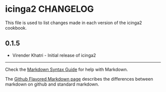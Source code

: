 icinga2 CHANGELOG
=================

This file is used to list changes made in each version of the icinga2 cookbook.

0.1.5
-----

- Virender Khatri - Initial release of icinga2

- - -
Check the [Markdown Syntax Guide](http://daringfireball.net/projects/markdown/syntax) for help with Markdown.

The [Github Flavored Markdown page](http://github.github.com/github-flavored-markdown/) describes the differences between markdown on github and standard markdown.
